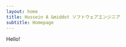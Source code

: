 ```yaml
---
layout: home
title: Hussein A &middot ソフトウェアエンジニア
subtitle: Homepage
---
```

<!-- MARKDOWN BEGIN -->
Hello!